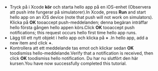
* <span data-ttu-id="bba3a-101">Tryck på i Xcode **kör** och starta hello app på en iOS-enhet (Observera att push inte fungerar på simulatorer).</span><span class="sxs-lookup"><span data-stu-id="bba3a-101">In Xcode, press **Run** and start hello app on an iOS device (note that push will not work on simulators).</span></span> <span data-ttu-id="bba3a-102">Klicka på **OK** tooaccept push-meddelanden; denna begäran inträffar hello första gången hello appen körs.</span><span class="sxs-lookup"><span data-stu-id="bba3a-102">Click **OK** tooaccept push notifications; this request occurs hello first time hello app runs.</span></span>
* <span data-ttu-id="bba3a-103">Lägg till ett nytt objekt i hello app och klicka på  **+** .</span><span class="sxs-lookup"><span data-stu-id="bba3a-103">In hello app, add a new item and click **+**.</span></span>
* <span data-ttu-id="bba3a-104">Kontrollera att ett meddelande tas emot och klickar sedan **OK** toodismiss hello-meddelande.</span><span class="sxs-lookup"><span data-stu-id="bba3a-104">Verify that a notification is received, then click **OK** toodismiss hello notification.</span></span> <span data-ttu-id="bba3a-105">Du har nu slutfört den här kursen.</span><span class="sxs-lookup"><span data-stu-id="bba3a-105">You have now successfully completed this tutorial.</span></span>


